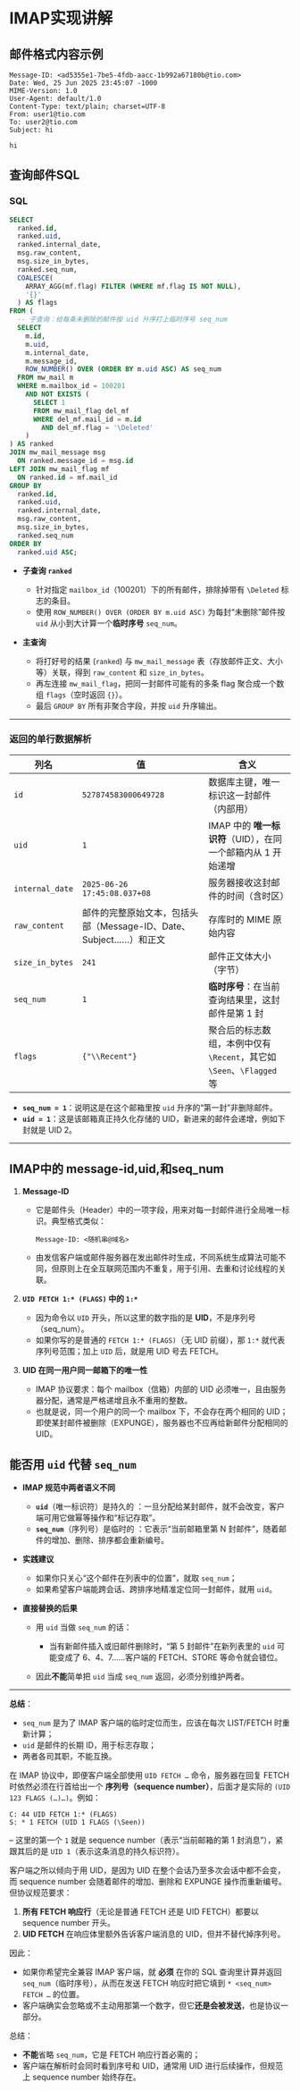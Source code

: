# IMAP实现讲解


## 邮件格式内容示例
```
Message-ID: <ad5355e1-7be5-4fdb-aacc-1b992a67180b@tio.com>
Date: Wed, 25 Jun 2025 23:45:07 -1000
MIME-Version: 1.0
User-Agent: default/1.0
Content-Type: text/plain; charset=UTF-8
From: user1@tio.com
To: user2@tio.com
Subject: hi

hi
```
##

## 查询邮件SQL
### SQL
```sql
SELECT
  ranked.id,
  ranked.uid,
  ranked.internal_date,
  msg.raw_content,
  msg.size_in_bytes,
  ranked.seq_num,
  COALESCE(
    ARRAY_AGG(mf.flag) FILTER (WHERE mf.flag IS NOT NULL),
    '{}'
  ) AS flags
FROM (
  -- 子查询：给每条未删除的邮件按 uid 升序打上临时序号 seq_num
  SELECT
    m.id,
    m.uid,
    m.internal_date,
    m.message_id,
    ROW_NUMBER() OVER (ORDER BY m.uid ASC) AS seq_num
  FROM mw_mail m
  WHERE m.mailbox_id = 100201
    AND NOT EXISTS (
      SELECT 1
      FROM mw_mail_flag del_mf
      WHERE del_mf.mail_id = m.id
        AND del_mf.flag = '\Deleted'
    )
) AS ranked
JOIN mw_mail_message msg
  ON ranked.message_id = msg.id
LEFT JOIN mw_mail_flag mf
  ON ranked.id = mf.mail_id
GROUP BY
  ranked.id,
  ranked.uid,
  ranked.internal_date,
  msg.raw_content,
  msg.size_in_bytes,
  ranked.seq_num
ORDER BY
  ranked.uid ASC;
```

* **子查询 `ranked`**

  * 针对指定 `mailbox_id`（100201）下的所有邮件，排除掉带有 `\Deleted` 标志的条目。
  * 使用 `ROW_NUMBER() OVER (ORDER BY m.uid ASC)` 为每封“未删除”邮件按 `uid` 从小到大计算一个**临时序号** `seq_num`。

* **主查询**

  * 将打好号的结果 (`ranked`) 与 `mw_mail_message` 表（存放邮件正文、大小等）关联，得到 `raw_content` 和 `size_in_bytes`。
  * 再左连接 `mw_mail_flag`，把同一封邮件可能有的多条 flag 聚合成一个数组 `flags`（空时返回 `{}`）。
  * 最后 `GROUP BY` 所有非聚合字段，并按 `uid` 升序输出。

---

### 返回的单行数据解析

| 列名              | 值                                            | 含义                                                |
| --------------- | -------------------------------------------- | ------------------------------------------------- |
| `id`            | `527874583000649728`                         | 数据库主键，唯一标识这一封邮件（内部用）                              |
| `uid`           | `1`                                          | IMAP 中的 **唯一标识符**（UID），在同一个邮箱内从 1 开始递增            |
| `internal_date` | `2025-06-26 17:45:08.037+08`                 | 服务器接收这封邮件的时间（含时区）                                 |
| `raw_content`   | 邮件的完整原始文本，包括头部（Message-ID、Date、Subject……）和正文 | 存库时的 MIME 原始内容                                    |
| `size_in_bytes` | `241`                                        | 邮件正文体大小（字节）                                       |
| `seq_num`       | `1`                                          | **临时序号**：在当前查询结果里，这封邮件是第 1 封                      |
| `flags`         | `{"\\Recent"}`                               | 聚合后的标志数组，本例中仅有 `\Recent`，其它如 `\Seen`、`\Flagged` 等 |

* **`seq_num = 1`**：说明这是在这个邮箱里按 `uid` 升序的“第一封”非删除邮件。
* **`uid = 1`**：这是该邮箱真正持久化存储的 UID，新进来的邮件会递增，例如下封就是 UID 2。

---

## IMAP中的 message-id,uid,和seq_num
1. **Message-ID**

   * 它是邮件头（Header）中的一项字段，用来对每一封邮件进行全局唯一标识。典型格式类似：

     ```
     Message-ID: <随机串@域名>
     ```
   * 由发信客户端或邮件服务器在发出邮件时生成，不同系统生成算法可能不同，但原则上在全互联网范围内不重复，用于引用、去重和讨论线程的关联。

2. **`UID FETCH 1:* (FLAGS)` 中的 `1:*`**

   * 因为命令以 `UID` 开头，所以这里的数字指的是 **UID**，不是序列号（seq_num）。
   * 如果你写的是普通的 `FETCH 1:* (FLAGS)`（无 UID 前缀），那 `1:*` 就代表序列号范围；加上 `UID` 后，就是用 UID 号去 FETCH。

3. **UID 在同一用户同一邮箱下的唯一性**

   * IMAP 协议要求：每个 mailbox（信箱）内部的 UID 必须唯一，且由服务器分配，通常是严格递增且永不重用的整数。
   * 也就是说，同一个用户的同一个 mailbox 下，不会存在两个相同的 UID；即使某封邮件被删除（EXPUNGE），服务器也不应再给新邮件分配相同的 UID。

## 能否用 `uid` 代替 `seq_num`

* **IMAP 规范中两者语义不同**

  * **`uid`**（唯一标识符）是持久的 ：一旦分配给某封邮件，就不会改变，客户端可用它做幂等操作和“标记存取”。
  * **`seq_num`**（序列号）是临时的 ：它表示“当前邮箱里第 N 封邮件”，随着邮件的增加、删除、排序都会重新编号。

* **实践建议**

  * 如果你只关心“这个邮件在列表中的位置”，就取 `seq_num`；
  * 如果希望客户端能跨会话、跨排序地精准定位同一封邮件，就用 `uid`。

* **直接替换的后果**

  * 用 `uid` 当做 `seq_num` 的话：

    * 当有新邮件插入或旧邮件删除时，“第 5 封邮件”在新列表里的 `uid` 可能变成了 6、4、7……客户端的 FETCH、STORE 等命令就会错位。
  * 因此**不能**简单把 `uid` 当成 `seq_num` 返回，必须分别维护两者。

---

**总结**：

* `seq_num` 是为了 IMAP 客户端的临时定位而生，应该在每次 LIST/FETCH 时重新计算；
* `uid` 是邮件的长期 ID，用于标志存取；
* 两者各司其职，不能互换。

在 IMAP 协议中，即便客户端全部使用 `UID FETCH …` 命令，服务器在回复 FETCH 时依然必须在行首给出一个 **序列号（sequence number）**，后面才是实际的 `(UID 123 FLAGS (…)…)`。例如：

```
C: 44 UID FETCH 1:* (FLAGS)
S: * 1 FETCH (UID 1 FLAGS (\Seen))
```

– 这里的第一个 `1` 就是 sequence number（表示“当前邮箱的第 1 封消息”），紧跟其后的是 `UID 1`（表示这条消息的持久标识符）。

客户端之所以倾向于用 UID，是因为 UID 在整个会话乃至多次会话中都不会变，而 sequence number 会随着邮件的增加、删除和 EXPUNGE 操作而重新编号。但协议规范要求：

1. **所有 FETCH 响应行**（无论是普通 FETCH 还是 UID FETCH）都要以 sequence number 开头。
2. **UID FETCH** 在响应体里额外告诉客户端消息的 UID，但并不替代掉序列号。

因此：

* 如果你希望完全兼容 IMAP 客户端，就 **必须** 在你的 SQL 查询里计算并返回 `seq_num`（临时序号），从而在发送 FETCH 响应时把它填到 `* <seq_num> FETCH …` 的位置。
* 客户端确实会忽略或不主动用那第一个数字，但它**还是会被发送**，也是协议一部分。

总结：

* **不能**省略 `seq_num`，它是 FETCH 响应行首必需的；
* 客户端在解析时会同时看到序号和 UID，通常用 UID 进行后续操作，但规范上 sequence number 始终存在。

